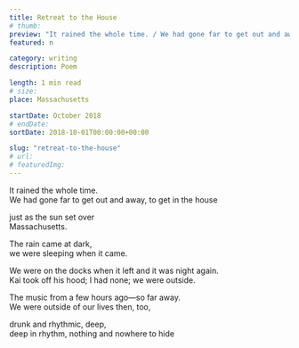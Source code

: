 ```yaml
---
title: Retreat to the House
# thumb:
preview: "It rained the whole time. / We had gone far to get out and away, to get in the house // just as the sun set over / Massachusetts."
featured: n

category: writing
description: Poem

length: 1 min read
# size:
place: Massachusetts

startDate: October 2018
# endDate:
sortDate: 2018-10-01T00:00:00+00:00

slug: "retreat-to-the-house"
# url:
# featuredImg:
---
```


It rained the whole time.<br>
We had gone far to get out and away, to get in the house

just as the sun set over<br>
Massachusetts.

The rain came at dark,<br>
we were sleeping when it came.

We were on the docks when it left and it was night again.<br>
Kai took off his hood; I had none; we were outside.

The music from a few hours ago—so far away.<br>
We were outside of our lives then, too,

drunk and rhythmic, deep,<br>
deep in rhythm, nothing and nowhere to hide
